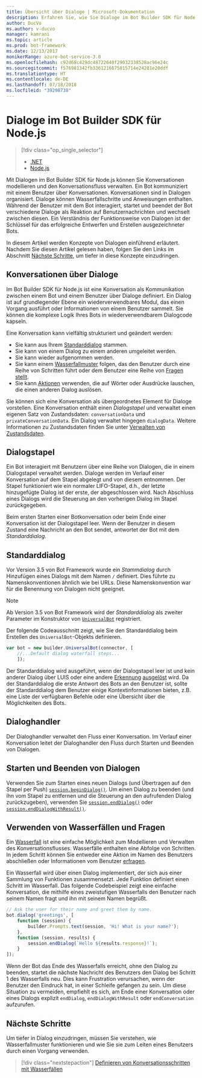 ```yaml
---
title: Übersicht über Dialoge | Microsoft-Dokumentation
description: Erfahren Sie, wie Sie Dialoge im Bot Builder SDK für Node.js verwenden, um Konversationen zu modellieren und den Konversationsfluss zu verwalten.
author: DucVo
ms.author: v-ducvo
manager: kamrani
ms.topic: article
ms.prod: bot-framework
ms.date: 12/13/2017
monikerRange: azure-bot-service-3.0
ms.openlocfilehash: c92d68c429dc48722640f29032338528ac96e24c
ms.sourcegitcommit: f576981342fb3361216675815714e24281e20ddf
ms.translationtype: HT
ms.contentlocale: de-DE
ms.lasthandoff: 07/18/2018
ms.locfileid: "39298738"
---
```

# <a name="dialogs-in-the-bot-builder-sdk-for-nodejs"></a>Dialoge im Bot Builder SDK für Node.js
> [!div class="op_single_selector"]
> - [.NET](../dotnet/bot-builder-dotnet-dialogs.md)
> - [Node.js](../nodejs/bot-builder-nodejs-dialog-overview.md)

Mit Dialogen im Bot Builder SDK für Node.js können Sie Konversationen modellieren und den Konversationsfluss verwalten. Ein Bot kommuniziert mit einem Benutzer über Konversationen. Konversationen sind in Dialogen organisiert. Dialoge können Wasserfallschritte und Anweisungen enthalten. Während der Benutzer mit dem Bot interagiert, startet und beendet der Bot verschiedene Dialoge als Reaktion auf Benutzernachrichten und wechselt zwischen diesen. Ein Verständnis der Funktionsweise von Dialogen ist der Schlüssel für das erfolgreiche Entwerfen und Erstellen ausgezeichneter Bots. 

In diesem Artikel werden Konzepte von Dialogen einführend erläutert. Nachdem Sie diesen Artikel gelesen haben, folgen Sie den Links im Abschnitt [Nächste Schritte](#next-steps), um tiefer in diese Konzepte einzudringen.

## <a name="conversations-through-dialogs"></a>Konversationen über Dialoge

Im Bot Builder SDK für Node.js ist eine Konversation als Kommunikation zwischen einem Bot und einem Benutzer über Dialoge definiert. Ein Dialog ist auf grundlegender Ebene ein wiederverwendbares Modul, das einen Vorgang ausführt oder Informationen von einem Benutzer sammelt. Sie können die komplexe Logik Ihres Bots in wiederverwendbarem Dialogcode kapseln.

Eine Konversation kann vielfältig strukturiert und geändert werden:

- Sie kann aus Ihrem [Standarddialog](#default-dialog) stammen.
- Sie kann von einem Dialog zu einem anderen umgeleitet werden.
- Sie kann wieder aufgenommen werden.
- Sie kann einem [Wasserfallmuster](bot-builder-nodejs-dialog-waterfall.md) folgen, das den Benutzer durch eine Reihe von Schritten führt oder dem Benutzer eine Reihe von [Fragen stellt](bot-builder-nodejs-dialog-prompt.md).
- Sie kann [Aktionen](bot-builder-nodejs-dialog-actions.md) verwenden, die auf Wörter oder Ausdrücke lauschen, die einen anderen Dialog auslösen. 

Sie können sich eine Konversation als übergeordnetes Element für Dialoge vorstellen. Eine Konversation enthält einen *Dialogstapel* und verwaltet einen eigenen Satz von Zustandsdaten: `conversationData` und `privateConversationData`. Ein Dialog verwaltet hingegen `dialogData`. Weitere Informationen zu Zustandsdaten finden Sie unter [Verwalten von Zustandsdaten](bot-builder-nodejs-state.md).

## <a name="dialog-stack"></a>Dialogstapel

Ein Bot interagiert mit Benutzern über eine Reihe von Dialogen, die in einem Dialogstapel verwaltet werden. Dialoge werden im Verlauf einer Konversation auf dem Stapel abgelegt und von diesem entnommen. Der Stapel funktioniert wie ein normaler LIFO-Stapel, d.h., der letzte hinzugefügte Dialog ist der erste, der abgeschlossen wird. Nach Abschluss eines Dialogs wird die Steuerung an den vorherigen Dialog im Stapel zurückgegeben.

Beim ersten Starten einer Botkonversation oder beim Ende einer Konversation ist der Dialogstapel leer. Wenn der Benutzer in diesem Zustand eine Nachricht an den Bot sendet, antwortet der Bot mit dem *Standarddialog*.

## <a name="default-dialog"></a>Standarddialog

Vor Version 3.5 von Bot Framework wurde ein *Stammdialog* durch Hinzufügen eines Dialogs mit dem Namen `/` definiert. Dies führte zu Namenskonventionen ähnlich wie bei URLs. Diese Namenskonvention war für die Benennung von Dialogen nicht geeignet. 

> [!NOTE]
> Ab Version 3.5 von Bot Framework wird der *Standarddialog* als zweiter Parameter im Konstruktor von [`UniversalBot`](https://docs.botframework.com/en-us/node/builder/chat-reference/classes/_botbuilder_d_.universalbot.html#constructor) registriert.  

Der folgende Codeausschnitt zeigt, wie Sie den Standarddialog beim Erstellen des `UniversalBot`-Objekts definieren.

```javascript
var bot = new builder.UniversalBot(connector, [
    //...Default dialog waterfall steps...
    ]);
```

Der Standarddialog wird ausgeführt, wenn der Dialogstapel leer ist und kein anderer Dialog über LUIS oder eine andere [Erkennung](bot-builder-nodejs-recognize-intent-messages.md) [ausgelöst](bot-builder-nodejs-dialog-actions.md) wird. Da der Standarddialog die erste Antwort des Bots an den Benutzer ist, sollte der Standarddialog dem Benutzer einige Kontextinformationen bieten, z.B. eine Liste der verfügbaren Befehle oder eine Übersicht über die Möglichkeiten des Bots.

## <a name="dialog-handlers"></a>Dialoghandler

Der Dialoghandler verwaltet den Fluss einer Konversation. Im Verlauf einer Konversation leitet der Dialoghandler den Fluss durch Starten und Beenden von Dialogen. 

## <a name="starting-and-ending-dialogs"></a>Starten und Beenden von Dialogen

Verwenden Sie zum Starten eines neuen Dialogs (und Übertragen auf den Stapel per Push) [`session.beginDialog()`](http://docs.botframework.com/en-us/node/builder/chat-reference/classes/_botbuilder_d_.session#begindialog). Um einen Dialog zu beenden (und ihn vom Stapel zu entfernen und die Steuerung an den aufrufenden Dialog zurückzugeben), verwenden Sie [`session.endDialog()`](http://docs.botframework.com/en-us/node/builder/chat-reference/classes/_botbuilder_d_.session#enddialog) oder [`session.endDialogWithResult()`](http://docs.botframework.com/en-us/node/builder/chat-reference/classes/_botbuilder_d_.session#enddialogwithresult). 

## <a name="using-waterfalls-and-prompts"></a>Verwenden von Wasserfällen und Fragen

Ein [Wasserfall](bot-builder-nodejs-dialog-waterfall.md) ist eine einfache Möglichkeit zum Modellieren und Verwalten des Konversationsflusses. Wasserfälle enthalten eine Abfolge von Schritten. In jedem Schritt können Sie entweder eine Aktion im Namen des Benutzers abschließen oder Informationen vom Benutzer [erfragen](bot-builder-nodejs-dialog-prompt.md).

Ein Wasserfall wird über einen Dialog implementiert, der sich aus einer Sammlung von Funktionen zusammensetzt. Jede Funktion definiert einen Schritt im Wasserfall. Das folgende Codebeispiel zeigt eine einfache Konversation, die mithilfe eines zweistufigen Wasserfalls den Benutzer nach seinem Namen fragt und ihn mit seinem Namen begrüßt.

```javascript
// Ask the user for their name and greet them by name.
bot.dialog('greetings', [
    function (session) {
        builder.Prompts.text(session, 'Hi! What is your name?');
    },
    function (session, results) {
        session.endDialog(`Hello ${results.response}!`);
    }
]);
```

Wenn der Bot das Ende des Wasserfalls erreicht, ohne den Dialog zu beenden, startet die nächste Nachricht des Benutzers den Dialog bei Schritt 1 des Wasserfalls neu. Dies kann Frustration verursachen, wenn der Benutzer den Eindruck hat, in einer Schleife gefangen zu sein. Um diese Situation zu vermeiden, empfiehlt es sich, am Ende einer Konversation oder eines Dialogs explizit `endDialog`, `endDialogWithResult` oder `endConversation` aufzurufen.

## <a name="next-steps"></a>Nächste Schritte

Um tiefer in Dialog einzudringen, müssen Sie verstehen, wie Wasserfallmuster funktionieren und wie Sie sie zum Leiten eines Benutzers durch einen Vorgang verwenden.

> [!div class="nextstepaction"]
> [Definieren von Konversationsschritten mit Wasserfällen](bot-builder-nodejs-dialog-waterfall.md)

